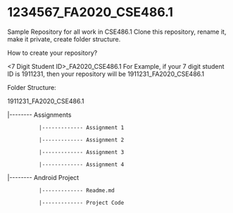 # 1234567_FA2020_CSE486.1
Sample Repository for all work in CSE486.1
Clone this repository, rename it, make it private, create folder structure.

How to create your repository?

<7 Digit Student ID>_FA2020_CSE486.1
For Example, if your 7 digit student ID is 1911231, then your repository will be
1911231_FA2020_CSE486.1

Folder Structure:

1911231_FA2020_CSE486.1

  |-------- Assignments
  
              |------------- Assignment 1
              
              |------------- Assignment 2
              
              |------------- Assignment 3
              
              |------------- Assignment 4
              
  |-------- Android Project
  
              |------------- Readme.md
              
              |------------- Project Code
              
                              
  
              
